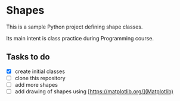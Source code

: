 # Shapes

This is a sample Python project defining shape classes.

Its main intent is class practice during Programming course.

## Tasks to do

- [X] create initial classes
- [ ] clone this repository
- [ ] add more shapes
- [ ] add drawing of shapes using [https://matplotlib.org/](Matplotlib)
